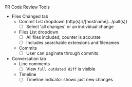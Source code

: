 PR Code Review Tools

- Files Changed tab
  - Commit List dropdown (http(s)://[hostname].../pull(s))
    - [ ] Select 'all changes' or an individual change
  - Files List dropdown
    - [ ] All files included, counter is accurate
    - [ ] Includes searchable extensions and filenames
  - Commits
    - [ ] User can paginate through commits
- Conversation tab
  - Line comments
    - [ ] View `full outdated diff` is visible
  - Timeline
    - [ ] Timeline indicator shows just new changes
